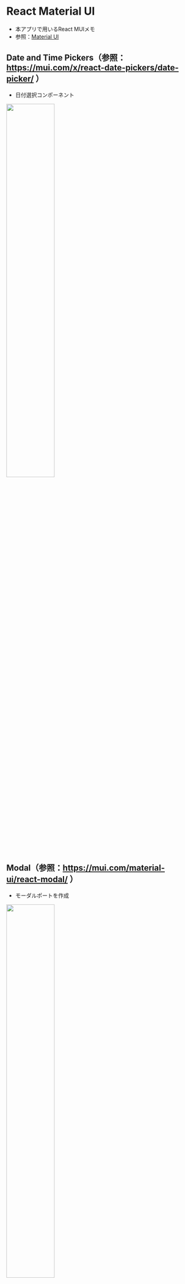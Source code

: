 # React Material UI
- 本アプリで用いるReact MUIメモ
- 参照：[Material UI](https://mui.com/material-ui/getting-started/)

## Date and Time Pickers（参照：https://mui.com/x/react-date-pickers/date-picker/ ）
- 日付選択コンポーネント
<img src="http://ghe.nanao.co.jp/storage/user/287/files/265b5fe2-421d-4f3e-bb7d-54dc8cd291b3" width=50%>

## Modal（参照：https://mui.com/material-ui/react-modal/ ）
- モーダルポートを作成
<img src="http://ghe.nanao.co.jp/storage/user/287/files/a84e36df-6470-474d-aaf0-9df357f47ebc" width=50%>

## Text Field（参照：https://mui.com/material-ui/react-text-field/ ）
- テキスト入力フィールドの作成
![image](http://ghe.nanao.co.jp/storage/user/287/files/e9e67907-d0e2-4e1d-b872-0f9a42f4d8df)

## Button（参照：https://mui.com/material-ui/react-button/ ）
- ユーザーがワンタップでアクションを起こしたり、選択をしたりすることを可能にする
![image](http://ghe.nanao.co.jp/storage/user/287/files/b5422c4c-bc18-41de-afec-bb1d9263494e)

